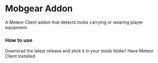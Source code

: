 # Mobgear Addon

A Meteor Client addon that detects mobs carrying or wearing player equipment.

### How to use

Download the latest release and stick it in your mods folder! Have Meteor Client installed. 
